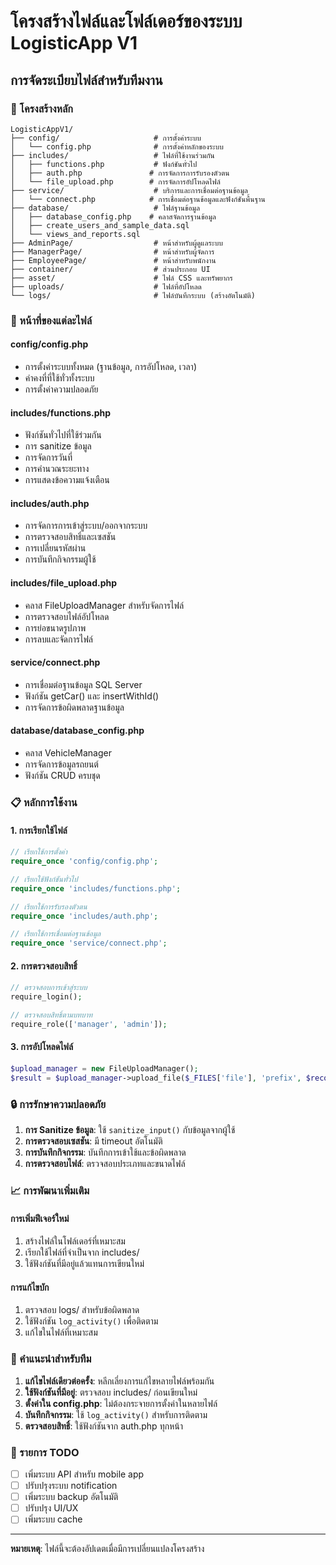 # โครงสร้างไฟล์และโฟล์เดอร์ของระบบ LogisticApp V1

## การจัดระเบียบไฟล์สำหรับทีมงาน

### 📁 โครงสร้างหลัก

```
LogisticAppV1/
├── config/                     # การตั้งค่าระบบ
│   └── config.php              # การตั้งค่าหลักของระบบ
├── includes/                   # ไฟล์ที่ใช้งานร่วมกัน
│   ├── functions.php           # ฟังก์ชันทั่วไป
│   ├── auth.php               # การจัดการการรับรองตัวตน
│   └── file_upload.php        # การจัดการอัปโหลดไฟล์
├── service/                    # บริการและการเชื่อมต่อฐานข้อมูล
│   └── connect.php            # การเชื่อมต่อฐานข้อมูลและฟังก์ชันพื้นฐาน
├── database/                   # ไฟล์ฐานข้อมูล
│   ├── database_config.php    # คลาสจัดการฐานข้อมูล
│   ├── create_users_and_sample_data.sql
│   └── views_and_reports.sql
├── AdminPage/                  # หน้าสำหรับผู้ดูแลระบบ
├── ManagerPage/                # หน้าสำหรับผู้จัดการ
├── EmployeePage/               # หน้าสำหรับพนักงาน
├── container/                  # ส่วนประกอบ UI
├── asset/                      # ไฟล์ CSS และทรัพยากร
├── uploads/                    # ไฟล์ที่อัปโหลด
└── logs/                       # ไฟล์บันทึกระบบ (สร้างอัตโนมัติ)
```

### 🎯 หน้าที่ของแต่ละไฟล์

#### **config/config.php**
- การตั้งค่าระบบทั้งหมด (ฐานข้อมูล, การอัปโหลด, เวลา)
- ค่าคงที่ที่ใช้ทั่วทั้งระบบ
- การตั้งค่าความปลอดภัย

#### **includes/functions.php**
- ฟังก์ชันทั่วไปที่ใช้ร่วมกัน
- การ sanitize ข้อมูล
- การจัดการวันที่
- การคำนวณระยะทาง
- การแสดงข้อความแจ้งเตือน

#### **includes/auth.php**
- การจัดการการเข้าสู่ระบบ/ออกจากระบบ
- การตรวจสอบสิทธิ์และเซสชัน
- การเปลี่ยนรหัสผ่าน
- การบันทึกกิจกรรมผู้ใช้

#### **includes/file_upload.php**
- คลาส FileUploadManager สำหรับจัดการไฟล์
- การตรวจสอบไฟล์อัปโหลด
- การย่อขนาดรูปภาพ
- การลบและจัดการไฟล์

#### **service/connect.php**
- การเชื่อมต่อฐานข้อมูล SQL Server
- ฟังก์ชัน getCar() และ insertWithId()
- การจัดการข้อผิดพลาดฐานข้อมูล

#### **database/database_config.php**
- คลาส VehicleManager
- การจัดการข้อมูลรถยนต์
- ฟังก์ชัน CRUD ครบชุด

### 📋 หลักการใช้งาน

#### **1. การเรียกใช้ไฟล์**
```php
// เรียกใช้การตั้งค่า
require_once 'config/config.php';

// เรียกใช้ฟังก์ชันทั่วไป
require_once 'includes/functions.php';

// เรียกใช้การรับรองตัวตน
require_once 'includes/auth.php';

// เรียกใช้การเชื่อมต่อฐานข้อมูล
require_once 'service/connect.php';
```

#### **2. การตรวจสอบสิทธิ์**
```php
// ตรวจสอบการเข้าสู่ระบบ
require_login();

// ตรวจสอบสิทธิ์ตามบทบาท
require_role(['manager', 'admin']);
```

#### **3. การอัปโหลดไฟล์**
```php
$upload_manager = new FileUploadManager();
$result = $upload_manager->upload_file($_FILES['file'], 'prefix', $record_id);
```

### 🔒 การรักษาความปลอดภัย

1. **การ Sanitize ข้อมูล**: ใช้ `sanitize_input()` กับข้อมูลจากผู้ใช้
2. **การตรวจสอบเซสชัน**: มี timeout อัตโนมัติ
3. **การบันทึกกิจกรรม**: บันทึกการเข้าใช้และข้อผิดพลาด
4. **การตรวจสอบไฟล์**: ตรวจสอบประเภทและขนาดไฟล์

### 📈 การพัฒนาเพิ่มเติม

#### **การเพิ่มฟีเจอร์ใหม่**
1. สร้างไฟล์ในโฟล์เดอร์ที่เหมาะสม
2. เรียกใช้ไฟล์ที่จำเป็นจาก includes/
3. ใช้ฟังก์ชันที่มีอยู่แล้วแทนการเขียนใหม่

#### **การแก้ไขบัก**
1. ตรวจสอบ logs/ สำหรับข้อผิดพลาด
2. ใช้ฟังก์ชัน `log_activity()` เพื่อติดตาม
3. แก้ไขในไฟล์ที่เหมาะสม

### 🚀 คำแนะนำสำหรับทีม

1. **แก้ไขไฟล์เดียวต่อครั้ง**: หลีกเลี่ยงการแก้ไขหลายไฟล์พร้อมกัน
2. **ใช้ฟังก์ชันที่มีอยู่**: ตรวจสอบ includes/ ก่อนเขียนใหม่
3. **ตั้งค่าใน config.php**: ไม่ต้องกระจายการตั้งค่าในหลายไฟล์
4. **บันทึกกิจกรรม**: ใช้ `log_activity()` สำหรับการติดตาม
5. **ตรวจสอบสิทธิ์**: ใช้ฟังก์ชันจาก auth.php ทุกหน้า

### 📝 รายการ TODO

- [ ] เพิ่มระบบ API สำหรับ mobile app
- [ ] ปรับปรุงระบบ notification
- [ ] เพิ่มระบบ backup อัตโนมัติ
- [ ] ปรับปรุง UI/UX
- [ ] เพิ่มระบบ cache

---
**หมายเหตุ**: ไฟล์นี้จะต้องอัปเดตเมื่อมีการเปลี่ยนแปลงโครงสร้าง
